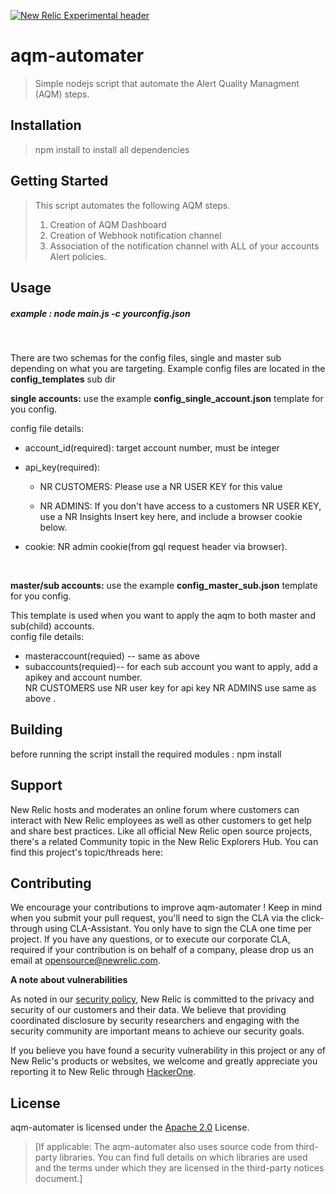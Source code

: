 [![New Relic Experimental header](https://github.com/newrelic/opensource-website/raw/master/src/images/categories/Experimental.png)](https://opensource.newrelic.com/oss-category/#new-relic-experimental)

# aqm-automater 

>Simple nodejs script that automate the Alert Quality Managment (AQM) steps. 

## Installation

> npm install to install all dependencies 

## Getting Started
> This script automates the following AQM steps.  
> 1.  Creation of AQM Dashboard
> 2.  Creation of Webhook notification channel
> 3.  Association of the notification channel with ALL of your accounts Alert policies. 

## Usage
##### example :    node main.js -c yourconfig.json 
<br /> 

There are two schemas for the config files, single and master sub depending on what you are targeting.
Example config files are located in the  **config_templates**  sub dir


**single accounts:**  use the example **config_single_account.json** template for you config.
>
config file details:
 - account_id(required):  target account number, must be integer
 
 - api_key(required): 
    - NR CUSTOMERS: Please use a NR USER KEY for this value
     
    - NR ADMINS: If you don't have access to a customers NR USER KEY, use a NR Insights Insert key here, and include a browser cookie below.
    
 - cookie: NR admin cookie(from gql request header via browser).  
 
<br />

**master/sub accounts:**  use the example **config_master_sub.json** template for you config.

This template is used when you want to apply the aqm to both master and sub(child) accounts.  
config file details:
 
 - masteraccount(requied)  -- same as above
 - subaccounts(requied)-- for each sub account you want to apply, add a apikey and account number.  
    NR CUSTOMERS use NR user key for api key 
    NR ADMINS use same as above . 
 
## Building

before running the script install the required modules :  npm install

## Support

New Relic hosts and moderates an online forum where customers can interact with New Relic employees as well as other customers to get help and share best practices. Like all official New Relic open source projects, there's a related Community topic in the New Relic Explorers Hub. You can find this project's topic/threads here:


## Contributing
We encourage your contributions to improve aqm-automater ! Keep in mind when you submit your pull request, you'll need to sign the CLA via the click-through using CLA-Assistant. You only have to sign the CLA one time per project.
If you have any questions, or to execute our corporate CLA, required if your contribution is on behalf of a company,  please drop us an email at opensource@newrelic.com.

**A note about vulnerabilities**

As noted in our [security policy](../../security/policy), New Relic is committed to the privacy and security of our customers and their data. We believe that providing coordinated disclosure by security researchers and engaging with the security community are important means to achieve our security goals.

If you believe you have found a security vulnerability in this project or any of New Relic's products or websites, we welcome and greatly appreciate you reporting it to New Relic through [HackerOne](https://hackerone.com/newrelic).

## License
aqm-automater  is licensed under the [Apache 2.0](http://apache.org/licenses/LICENSE-2.0.txt) License.
>[If applicable: The aqm-automater  also uses source code from third-party libraries. You can find full details on which libraries are used and the terms under which they are licensed in the third-party notices document.]
